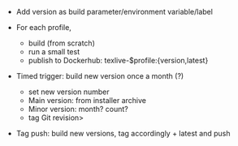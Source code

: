  - Add version as build parameter/environment variable/label
 - For each profile,
    - build (from scratch)
    - run a small test
    - publish to Dockerhub: texlive-$profile:{version,latest}

 - Timed trigger: build new version once a month (?)
    - set new version number
    - Main version: from installer archive
    - Minor version: month? count?
    - tag Git revision>

 - Tag push: build new versions, tag accordingly + latest and push
